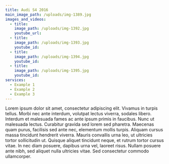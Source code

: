 ```yaml
---
title: Audi S4 2016
main_image_path: /uploads/img-1389.jpg
images_and_videos:
  - title:
    image_path: /uploads/img-1392.jpg
    youtube_url:
  - title:
    image_path: /uploads/img-1393.jpg
    youtube_id:
  - title:
    image_path: /uploads/img-1394.jpg
    youtube_id:
  - title:
    image_path: /uploads/img-1395.jpg
    youtube_id:
services:
  - Example 1
  - Example 2
  - Example 3
---
```



Lorem ipsum dolor sit amet, consectetur adipiscing elit. Vivamus in turpis tellus. Morbi nec ante interdum, volutpat lectus viverra, sodales libero. Interdum et malesuada fames ac ante ipsum primis in faucibus. Nunc ut malesuada lectus. Curabitur gravida sed lorem sed pharetra. Maecenas quam purus, facilisis sed ante nec, elementum mollis turpis. Aliquam cursus massa tincidunt hendrerit viverra. Mauris convallis urna leo, ut ultricies tortor sollicitudin ut. Quisque aliquet tincidunt neque, et rutrum tortor cursus vitae. In nec diam posuere, dapibus urna vel, laoreet risus. Nullam posuere ante nibh, sed aliquet nulla ultricies vitae. Sed consectetur commodo ullamcorper.
